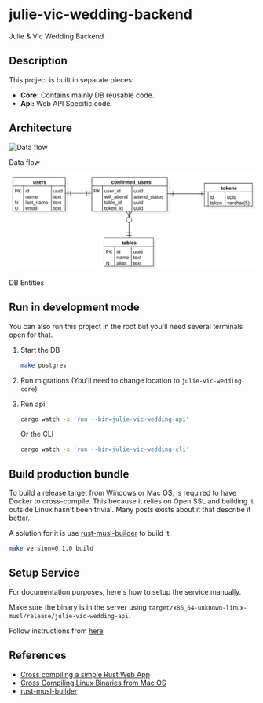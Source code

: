 # julie-vic-wedding-backend

Julie & Vic Wedding Backend

## Description

This project is built in separate pieces:

-   **Core:** Contains mainly DB reusable code.
-   **Api:** Web API Specific code.

## Architecture

![Data flow](./architecture.svg)

Data flow

![DB Entities](./db_entities.svg)

DB Entities

## Run in development mode

You can also run this project in the root but you'll need several terminals open for that.

1.  Start the DB

    ```sh
    make postgres
    ```

1.  Run migrations (You'll need to change location to `julie-vic-wedding-core`)

1.  Run api

    ```sh
    cargo watch -x 'run --bin=julie-vic-wedding-api'
    ```

    Or the CLI

    ```sh
    cargo watch -x 'run --bin=julie-vic-wedding-cli'
    ```

## Build production bundle

To build a release target from Windows or Mac OS, is required to have Docker to cross-compile. This because it relies on Open SSL and building it outside Linux hasn't been trivial. Many posts exists about it that describe it better.

A solution for it is use [rust-musl-builder](https://github.com/emk/rust-musl-builder) to build it.

```sh
make version=0.1.0 build
```

## Setup Service

For documentation purposes, here's how to setup the service manually.

Make sure the binary is in the server using `target/x86_64-unknown-linux-musl/release/julie-vic-wedding-api`.

Follow instructions from [here](https://medium.com/@benmorel/creating-a-linux-service-with-systemd-611b5c8b91d6)

## References

-   [Cross compiling a simple Rust Web App](https://www.andrew-thorburn.com/cross-compiling-a-simple-rust-web-app/)
-   [Cross Compiling Linux Binaries from Mac OS](http://timryan.org/2018/07/27/cross-compiling-linux-binaries-from-macos.html)
-   [rust-musl-builder](https://github.com/emk/rust-musl-builder)
